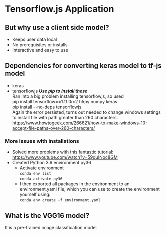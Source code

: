 # Tensorflow.js Application

## But why use a client side model?
* Keeps user data local
* No prerequisites or installs 
* Interactive and easy to use

## Dependencies for converting keras model to tf-js model
* keras
* tensorflowjs
***Use pip to install these***  
Ran into a big problem installing tensorflowjs, so used   
pip install tensorflow==1.11.0rc2 h5py numpy keras  
pip install --no-deps tensorflowjs  
Again the error persisted, turns out needed to change windows settings to install file with path greater than 260 characters.  
https://www.howtogeek.com/266621/how-to-make-windows-10-accept-file-paths-over-260-characters/

### More issues with installations
* Solved more problems with this fantastic tutorial: https://www.youtube.com/watch?v=59duINoc8GM
* Created Python 3.6 environment py36
  * Activate environment  
  `conda env list`  
  `conda activate py36`
  * I then exported all packages in the environment to an environment.yaml file, which you can use to create the environment yourself using:   
  `conda env create -f environment.yaml`
  
## What is the VGG16 model?
It is a pre-trained image classification model

